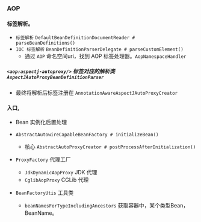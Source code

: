 ### AOP
#### 标签解析。
- `标签解析` `DefaultBeanDefinitionDocumentReader # parseBeanDefinitions()`
- `IOC 标签解析` `BeanDefinitionParserDelegate # parseCustomElement()`
    - 通过 `AOP` 命名空间uri，找到 AOP 标签处理器。`AopNamespaceHandler` 

##### `<aop:aspectj-autoproxy/>` 标签对应的解析类 `AspectJAutoProxyBeanDefinitionParser`
- 最终将解析后标签注册在 `AnnotationAwareAspectJAutoProxyCreator`

#### 入口,
- Bean 实例化后置处理 
- `AbstractAutowireCapableBeanFactory # initializeBean()`
    - 核心 `AbstractAutoProxyCreator # postProcessAfterInitialization()` 
    
- `ProxyFactory` 代理工厂
    - `JdkDynamicAopProxy` JDK 代理
    - `CglibAopProxy` CGLib 代理
    
- `BeanFactoryUtis` 工具类
    - `beanNamesForTypeIncludingAncestors` 获取容器中，某个类型Bean，BeanName。